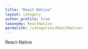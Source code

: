 ```yaml
---
title: "React Native"
layout: category
author_profile: true
taxonomy: ReactNative
permalink: /categories/ReactNative/
---
```


React-Native
